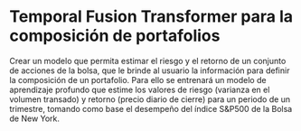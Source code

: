# Temporal Fusion Transformer para la composición de portafolios
Crear un modelo que permita estimar el riesgo y el retorno de un conjunto de acciones de la bolsa, que le brinde al usuario la información para definir la composición de un portafolio.
Para ello se entrenará un modelo de aprendizaje profundo que estime los valores de riesgo (varianza en el volumen transado) y retorno (precio diario de cierre) para un periodo de un trimestre, tomando como base el desempeño del índice S&P500 de la Bolsa de New York.

